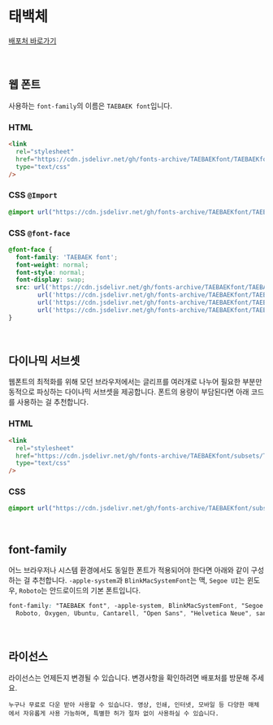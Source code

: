 # 태백체

[배포처 바로가기](https://www.taebaek.go.kr/www/contents.do?key=1857)

&nbsp;

## 웹 폰트

사용하는 `font-family`의 이름은 `TAEBAEK font`입니다.

### HTML

```html
<link
  rel="stylesheet"
  href="https://cdn.jsdelivr.net/gh/fonts-archive/TAEBAEKfont/TAEBAEKfont.css"
  type="text/css"
/>
```

### CSS `@Import`

```css
@import url("https://cdn.jsdelivr.net/gh/fonts-archive/TAEBAEKfont/TAEBAEKfont.css");
```

### CSS `@font-face`

```css
@font-face {
  font-family: 'TAEBAEK font';
  font-weight: normal;
  font-style: normal;
  font-display: swap;
  src: url('https://cdn.jsdelivr.net/gh/fonts-archive/TAEBAEKfont/TAEBAEKfont.woff2') format('woff2'),
        url('https://cdn.jsdelivr.net/gh/fonts-archive/TAEBAEKfont/TAEBAEKfont.woff') format('woff'),
        url('https://cdn.jsdelivr.net/gh/fonts-archive/TAEBAEKfont/TAEBAEKfont.otf') format('opentype'),
        url('https://cdn.jsdelivr.net/gh/fonts-archive/TAEBAEKfont/TAEBAEKfont.ttf') format('truetype');
}
```

&nbsp;

## 다이나믹 서브셋

웹폰트의 최적화를 위해 모던 브라우저에서는 글리프를 여러개로 나누어 필요한 부분만 동적으로 파싱하는 다이나믹 서브셋을 제공합니다. 폰트의 용량이 부담된다면 아래 코드를 사용하는 걸 추천합니다.

### HTML

```html
<link 
  rel="stylesheet"
  href="https://cdn.jsdelivr.net/gh/fonts-archive/TAEBAEKfont/subsets/TAEBAEKfont-dynamic-subset.css"
  type="text/css"
/>
```

### CSS

```css
@import url("https://cdn.jsdelivr.net/gh/fonts-archive/TAEBAEKfont/subsets/TAEBAEKfont-dynamic-subset.css");
```

&nbsp;

## font-family

어느 브라우저나 시스템 환경에서도 동일한 폰트가 적용되어야 한다면 아래와 같이 구성하는 걸 추천합니다. `-apple-system`과 `BlinkMacSystemFont`는 맥, `Segoe UI`는 윈도우, `Roboto`는 안드로이드의 기본 폰트입니다.

```css
font-family: "TAEBAEK font", -apple-system, BlinkMacSystemFont, "Segoe UI",
  Roboto, Oxygen, Ubuntu, Cantarell, "Open Sans", "Helvetica Neue", sans-serif;
```

&nbsp;

## 라이선스

라이선스는 언제든지 변경될 수 있습니다. 변경사항을 확인하려면 배포처를 방문해 주세요.

```
누구나 무료로 다운 받아 사용할 수 있습니다. 영상, 인쇄, 인터넷, 모바일 등 다양한 매체에서 자유롭게 사용 가능하며, 특별한 허가 절차 없이 사용하실 수 있습니다.
```

